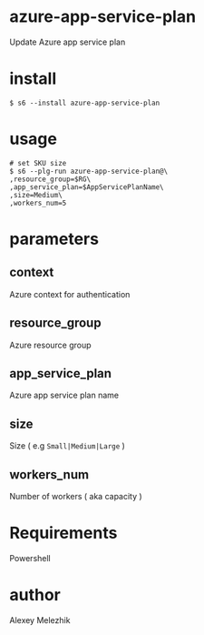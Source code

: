# azure-app-service-plan

Update Azure app service plan 

# install

    $ s6 --install azure-app-service-plan

# usage

    # set SKU size
    $ s6 --plg-run azure-app-service-plan@\
    ,resource_group=$RG\
    ,app_service_plan=$AppServicePlanName\
    ,size=Medium\
    ,workers_num=5

# parameters

## context

Azure context for authentication

## resource_group

Azure resource group

## app_service_plan

Azure app service plan name

## size


Size ( e.g `Small|Medium|Large` )

## workers_num

Number of workers ( aka capacity )

# Requirements

Powershell

# author

Alexey Melezhik


